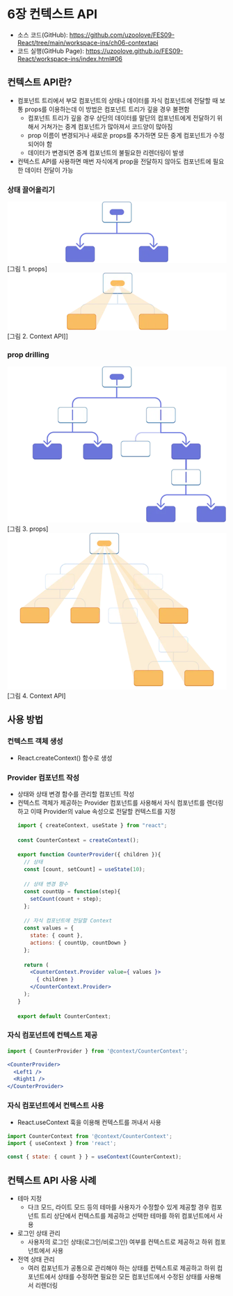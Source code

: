 # 6장 컨텍스트 API
* 소스 코드(GitHub): <https://github.com/uzoolove/FES09-React/tree/main/workspace-ins/ch06-contextapi>
* 코드 실행(GitHub Page): <https://uzoolove.github.io/FES09-React/workspace-ins/index.html#06>

## 컨텍스트 API란?
* 컴포넌트 트리에서 부모 컴포넌트의 상태나 데이터를 자식 컴포넌트에 전달할 때 보통 props를 이용하는데 이 방법은 컴포넌트 트리가 깊을 경우 불편함
  - 컴포넌트 트리가 깊을 경우 상단의 데이터를 말단의 컴포넌트에게 전달하기 위해서 거쳐가는 중계 컴포넌트가 많아져서 코드양이 많아짐
  - prop 이름이 변경되거나 새로운 props를 추가하면 모든 중계 컴포넌트가 수정되어야 함
  - 데이터가 변경되면 중계 컴포넌트의 불필요한 리렌더링이 발생
* 컨텍스트 API를 사용하면 매번 자식에게 prop을 전달하지 않아도 컴포넌트에 필요한 데이터 전달이 가능

### 상태 끌어올리기
<img src="https://raw.githubusercontent.com/uzoolove/FES09-React/main/images/context-lifting.webp">
[그림 1. props]

<img src="https://raw.githubusercontent.com/uzoolove/FES09-React/main/images/context-lifting2.webp">
[그림 2. Context API]]

### prop drilling
<img src="https://raw.githubusercontent.com/uzoolove/FES09-React/main/images/context-propdrilling.webp">
[그림 3. props]

<img src="https://raw.githubusercontent.com/uzoolove/FES09-React/main/images/context-propdrilling2.webp">
[그림 4. Context API]

## 사용 방법
### 컨텍스트 객체 생성
* React.createContext() 함수로 생성

### Provider 컴포넌트 작성
* 상태와 상태 변경 함수를 관리할 컴포넌트 작성
* 컨텍스트 객체가 제공하는 Provider 컴포넌트를 사용해서 자식 컴포넌트를 렌더링하고 이때 Provider의 value 속성으로 전달할 컨텍스트를 지정
  ```jsx
  import { createContext, useState } from "react";

  const CounterContext = createContext();

  export function CounterProvider({ children }){
    // 상태
    const [count, setCount] = useState(10);
    
    // 상태 변경 함수
    const countUp = function(step){
      setCount(count + step);
    };

    // 자식 컴포넌트에 전달할 Context
    const values = {
      state: { count },
      actions: { countUp, countDown }
    };

    return (
      <CounterContext.Provider value={ values }>
        { children }
      </CounterContext.Provider>
    );
  }

  export default CounterContext;
  ```

### 자식 컴포넌트에 컨텍스트 제공
```jsx
import { CounterProvider } from '@context/CounterContext';
```
```jsx
<CounterProvider>
  <Left1 />
  <Right1 />
</CounterProvider>
```

### 자식 컴포넌트에서 컨텍스트 사용
* React.useContext 훅을 이용해 컨텍스트를 꺼내서 사용
```jsx
import CounterContext from '@context/CounterContext';
import { useContext } from 'react';
```

```jsx
const { state: { count } } = useContext(CounterContext);
```

## 컨텍스트 API 사용 사례
* 테마 지정
  - 다크 모드, 라이트 모드 등의 테마를 사용자가 수정할수 있게 제공할 경우 컴포넌트 트리 상단에서 컨텍스트를 제공하고 선택한 테마를 하위 컴포넌트에서 사용
* 로그인 상태 관리
  - 사용자의 로그인 상태(로그인/비로그인) 여부를 컨텍스트로 제공하고 하위 컴포넌트에서 사용
* 전역 상태 관리
  - 여러 컴포넌트가 공통으로 관리해야 하는 상태를 컨텍스트로 제공하고 하위 컴포넌트에서 상태를 수정하면 필요한 모든 컴포넌트에서 수정된 상태를 사용해서 리렌더링

